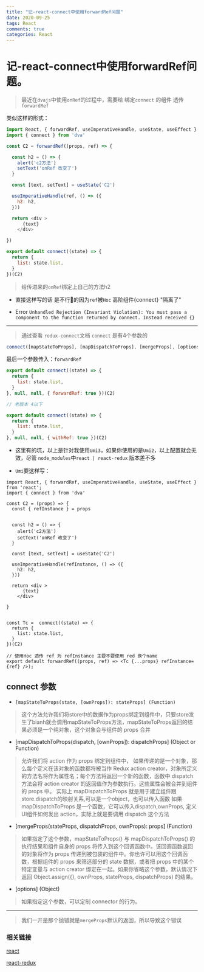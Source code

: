 ```yaml
---
title: "记-react-connect中使用forwardRef问题"
date: 2020-09-25
tags: React
comments: true
categories: React
---
```



# 记-react-connect中使用forwardRef问题。

> 最近在`dvajs`中使用`onRef`的过程中，需要给 绑定`connect` 的组件 透传 `forwardRef`

类似这样的形式：
```js
import React, { forwardRef, useImperativeHandle, useState, useEffect } from 'react';
import { connect } from 'dva'

const C2 = forwardRef((props, ref) => {

  const h2 = () => {
    alert('c2方法')
    setText('onRef 改变了')
  }

  const [text, setText] = useState('C2')

  useImperativeHandle(ref, () => ({
    h2: h2,
  }))

  return <div >
      {text}
    </div>

})

export default connect((state) => {
  return {
    list: state.list,
  }
})(C2)

```
> 给传进来的`onRef`绑定上自己的方法h2

- 直接这样写的话 是不行🙅的因为`ref`被`Hoc` 高阶组件{connect} "隔离了" 

- Error
`Unhandled Rejection (Invariant Violation): You must pass a component to the function returned by connect. Instead received {}`

---

> 通过查看 `redux-connect`文档  `connect` 是有4个参数的

```js
connect([mapStateToProps], [mapDispatchToProps], [mergeProps], [options])
```

最后一个参数传入：`forwardRef`
```js
export default connect((state) => {
  return {
    list: state.list,
  }
}, null, null, { forwardRef: true })(C2)

// 老版本 4以下

export default connect((state) => {
  return {
    list: state.list,
  }
}, null, null, { withRef: true })(C2)

```

- 这里有的坑，以上是针对我使用`Umi3`，如果你使用的是`Umi2`，以上配置就会无效，尽管 `node_modules`中`react | react-redux` 版本差不多

- `Umi`要这样写：

```
import React, { forwardRef, useImperativeHandle, useState, useEffect } from 'react';
import { connect } from 'dva'

const C2 = (props) => {
  const { refInstance } = props


  const h2 = () => {
    alert('c2方法')
    setText('onRef 改变了')
  }

  const [text, setText] = useState('C2')

  useImperativeHandle(refInstance, () => ({
    h2: h2,
  }))

  return <div >
      {text}
    </div>

}


const Tc =  connect((state) => {
  return {
    list: state.list,
  }
})(C2)

// 使用Hoc 透传 ref 为 refInstance 主要不要使用 red 换个name
export default forwardRef((props, ref) => <Tc {...props} refInstance={ref} />);

```

## connect 参数

- `[mapStateToProps(state, [ownProps]): stateProps] (Function)`
> 这个方法允许我们将store中的数据作为props绑定到组件中，只要store发生了bianh就会调用mapStateToProps方法，mapStateToProps返回的结果必须是一个纯对象，这个对象会与组件的 props 合并

- [mapDispatchToProps(dispatch, [ownProps]): dispatchProps] (Object or Function)
> 允许我们将 action 作为 props 绑定到组件中，
如果传递的是一个对象，那么每个定义在该对象的函数都将被当作 Redux action creator，对象所定义的方法名将作为属性名；每个方法将返回一个新的函数，函数中 dispatch 方法会将 action creator 的返回值作为参数执行。这些属性会被合并到组件的 props 中。
实际上 mapDispatchToProps 就是用于建立组件跟store.dispatch的映射关系,可以是一个object，也可以传入函数
如果 mapDispatchToProps 是一个函数，它可以传入dispatch,ownProps, 定义UI组件如何发出 action，实际上就是要调用 dispatch 这个方法

- [mergeProps(stateProps, dispatchProps, ownProps): props] (Function)
> 如果指定了这个参数，mapStateToProps() 与 mapDispatchToProps() 的执行结果和组件自身的 props 将传入到这个回调函数中。该回调函数返回的对象将作为 props 传递到被包装的组件中。你也许可以用这个回调函数，根据组件的 props 来筛选部分的 state 数据，或者把 props 中的某个特定变量与 action creator 绑定在一起。如果你省略这个参数，默认情况下返回 Object.assign({}, ownProps, stateProps, dispatchProps) 的结果。

- [options] (Object)
> 如果指定这个参数，可以定制 connector 的行为。

---

> 我们一开是那个抛错就是`mergeProps`默认的返回，所以导致这个错误


### 相关链接
[react](https://react.docschina.org/docs/forwarding-refs.html)

[react-redux](https://react-redux.js.org/api/connect)
